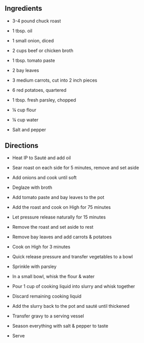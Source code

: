 # 

## Ingredients

- 3-4 pound chuck roast

- 1 tbsp. oil

- 1 small onion, diced

- 2 cups beef or chicken broth

- 1 tbsp. tomato paste

- 2 bay leaves

- 3 medium carrots, cut into 2 inch pieces

- 6 red potatoes, quartered

- 1 tbsp. fresh parsley, chopped

- ¼ cup flour

- ¼ cup water

- Salt and pepper

## Directions

- Heat IP to Sauté and add oil

- Sear roast on each side for 5 minutes, remove and set aside

- Add onions and cook until soft

- Deglaze with broth

- Add tomato paste and bay leaves to the pot

- Add the roast and cook on High for 75 minutes

- Let pressure release naturally for 15 minutes

- Remove the roast and set aside to rest

- Remove bay leaves and add carrots & potatoes

- Cook on High for 3 minutes

- Quick release pressure and transfer vegetables to a bowl

- Sprinkle with parsley

- In a small bowl, whisk the flour & water

- Pour 1 cup of cooking liquid into slurry and whisk together

- Discard remaining cooking liquid

- Add the slurry back to the pot and sauté until thickened

- Transfer gravy to a serving vessel

- Season everything with salt & pepper to taste

- Serve
